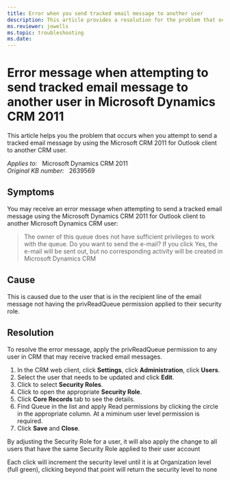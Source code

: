 ```yaml
---
title: Error when you send tracked email message to another user
description: This article provides a resolution for the problem that occurs when you attempt to send a tracked email message by using the Microsoft CRM 2011 for Outlook client to another CRM user.
ms.reviewer: jowells
ms.topic: troubleshooting
ms.date: 
---
```

# Error message when attempting to send tracked email message to another user in Microsoft Dynamics CRM 2011

This article helps you the problem that occurs when you attempt to send a tracked email message by using the Microsoft CRM 2011 for Outlook client to another CRM user.

_Applies to:_ &nbsp; Microsoft Dynamics CRM 2011  
_Original KB number:_ &nbsp; 2639569

## Symptoms

You may receive an error message when attempting to send a tracked email message using the Microsoft Dynamics CRM 2011 for Outlook client to another Microsoft Dynamics CRM user:

> The owner of this queue does not have sufficient privileges to work with the queue. Do you want to send the e-mail? If you click Yes, the e-mail will be sent out, but no corresponding activity will be created in Microsoft Dynamics CRM

## Cause

This is caused due to the user that is in the recipient line of the email message not having the privReadQueue permission applied to their security role.

## Resolution

To resolve the error message, apply the privReadQueue permission to any user in CRM that may receive tracked email messages.

1. In the CRM web client, click **Settings**, click **Administration**, click **Users**.
2. Select the user that needs to be updated and click **Edit**.
3. Click to select **Security Roles**.
4. Click to open the appropriate **Security Role**.
5. Click **Core Records** tab to see the details.
6. Find Queue in the list and apply Read permissions by clicking the circle in the appropriate column. At a miminum user level permission is required.
7. Click **Save** and **Close**.

By adjusting the Security Role for a user, it will also apply the change to all users that have the same Security Role applied to their user account

Each click will increment the security level until it is at Organization level (full green), clicking beyond that point will return the security level to none
